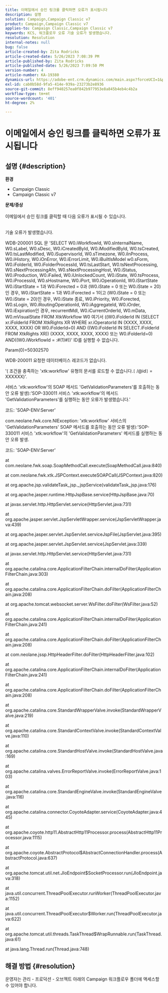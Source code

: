 ```yaml
---
title: 이메일에서 승인 링크를 클릭하면 오류가 표시됩니다
description: 설명
solution: Campaign,Campaign Classic v7
product: Campaign,Campaign Classic v7
applies-to: Campaign Classic,Campaign Classic v7
keywords: KCS, 워크플로우 오류 기술 오류가 발생했습니다.
resolution: Resolution
internal-notes: null
bug: false
article-created-by: Zita Rodricks
article-created-date: 5/26/2023 7:08:39 PM
article-published-by: Zita Rodricks
article-published-date: 5/26/2023 7:09:50 PM
version-number: 4
article-number: KA-19380
dynamics-url: https://adobe-ent.crm.dynamics.com/main.aspx?forceUCI=1&pagetype=entityrecord&etn=knowledgearticle&id=9520e7b5-f8fb-ed11-8849-6045bd0063aa
exl-id: cab0b58d-9fa5-414e-939a-23273b2e8936
source-git-commit: 8eff940257ea0f842b977953e8a845b4eb4c4b2a
workflow-type: tm+mt
source-wordcount: '401'
ht-degree: 2%

---
```


# 이메일에서 승인 링크를 클릭하면 오류가 표시됩니다

## 설명 {#description}

<b>환경</b>
- Campaign Classic
- Campaign Classic v7



<b>문제/증상</b><br><br>이메일에서 승인 링크를 클릭할 때 다음 오류가 표시될 수 있습니다.<br><br>


기술 오류가 발생했습니다.

WDB-200001 SQL 문 &#39;SELECT W0.iWorkflowId, W0.sInternalName, W0.sLabel, W0.sDesc, W0.iCreatedById, W0.iModifiedById, W0.tsCreated, W0.tsLastModified, W0.iSupervisorId, W0.sTimezone, W0.iInProcess, W0.iHistory, W0.iOnError, W0.iErrorLimit, W0.iBuiltIsModel w0.sForm, W0.iFolderId, W0.iFolderProcessId, W0.tsLastStart, W0.tsNextProcessing, W0.sNextProcessingAfn, W0.sNextProcessingHost, W0.iStatus, W0.iProduction, W0.iFailed, W0.iUnlockedCount, W0.iState, W0.tsProcess, W0.iProcessId, W0.sHostname, W0.iPort, W0.iOperationId, W0.iStartState W0.iStartState = 1과 W0.iForected = 0과 (W0.iState = 0 또는 W0.iState = 20)인 경우, W0.iStartState = 1과 W0.iForected = 1이고 (W0.iState = 0 또는 W0.iState = 20)인 경우, W0.iState 종료, W0.iPriority, W0.iForected, W0.sLogin, W0.iRoutingOperationId, W0.iAggregateId, W0.iOrder, W0.iExpiration인 경우, recurrentMdl, W0.iCurrentOrderId, W0.mData, W0.mVisualState FROM XtkWorkflow W0 여기서 ((W0.iFolderId IN (SELECT xr.iFolderId FROM XtkRights XR WHERE xr.iOperatorId IN (XXXX, XXXX, XXXX, XXXX) OR W0.iFolderId=0) AND ((W0.iFolderId IN SELECT.iFolderId FROM XtkRights XR)) (XXXX, XXXX, XXXX, XXXX) 또는 W0.iFolderId=0) AND((W0.iWorkflowId = :#(1)#))&#39; ID를 실행할 수 없습니다.

Param(0)=50302570



WDB-200011 요청한 데이터베이스 레코드가 없습니다.

&#39;( 조건을 충족하는 &#39;xtk:workflow&#39; 유형의 문서를 로드할 수 없습니다.`[` /@id`]`  = XXXXXX)&#39;.



서비스 &#39;xtk:workflow&#39;의 SOAP 메서드 &#39;GetValidationParameters&#39;를 호출하는 동안 오류 발생):&#39;SOP-330011 서비스 &#39;xtk:workflow&#39;의 메서드 &#39;GetValidationParameters&#39;를 실행하는 동안 오류가 발생했습니다.&#39;



코드: &#39;SOAP-ENV:Server&#39;

com.neolane.fwk.core.NlException: &#39;xtk:workflow&#39; 서비스의 &#39;GetValidationParameters&#39; SOAP 메서드를 호출하는 동안 오류 발생):&#39;SOP-330011 서비스 &#39;xtk:workflow&#39;의 &#39;GetValidationParameters&#39; 메서드를 실행하는 동안 오류 발생.

코드: &#39;SOAP-ENV:Server&#39;

at com.neolane.fwk.soap.SoapMethodCall.execute(SoapMethodCall.java:840)

at com.neolane.fwk.xtk.JSPContext.executeSOAPCall(JSPContext.java:820)

at org.apache.jsp.validateTask_jsp._jspService(validateTask_jsp.java:176)

at org.apache.jasper.runtime.HttpJspBase.service(HttpJspBase.java:70)

at javax.servlet.http.HttpServlet.service(HttpServlet.java:731)

at org.apache.jasper.servlet.JspServletWrapper.service(JspServletWrapper.java:439)

at org.apache.jasper.servlet.JspServlet.serviceJspFile(JspServlet.java:395)

at org.apache.jasper.servlet.JspServlet.service(JspServlet.java:339)

at javax.servlet.http.HttpServlet.service(HttpServlet.java:731)

at org.apache.catalina.core.ApplicationFilterChain.internalDoFilter(ApplicationFilterChain.java:303)

at org.apache.catalina.core.ApplicationFilterChain.doFilter(ApplicationFilterChain.java:208)

at org.apache.tomcat.websocket.server.WsFilter.doFilter(WsFilter.java:52)

at org.apache.catalina.core.ApplicationFilterChain.internalDoFilter(ApplicationFilterChain.java:241)

at org.apache.catalina.core.ApplicationFilterChain.doFilter(ApplicationFilterChain.java:208)

at com.neolane.jssp.HttpHeaderFilter.doFilter(HttpHeaderFilter.java:102)

at org.apache.catalina.core.ApplicationFilterChain.internalDoFilter(ApplicationFilterChain.java:241)

at org.apache.catalina.core.ApplicationFilterChain.doFilter(ApplicationFilterChain.java:208)

at org.apache.catalina.core.StandardWrapperValve.invoke(StandardWrapperValve.java:219)

at org.apache.catalina.core.StandardContextValve.invoke(StandardContextValve.java:110)

at org.apache.catalina.core.StandardHostValve.invoke(StandardHostValve.java:169)

at org.apache.catalina.valves.ErrorReportValve.invoke(ErrorReportValve.java:103)

at org.apache.catalina.core.StandardEngineValve.invoke(StandardEngineValve.java:116)

at org.apache.catalina.connector.CoyoteAdapter.service(CoyoteAdapter.java:445)

at org.apache.coyote.http11.AbstractHttp11Processor.process(AbstractHttp11Processor.java:1115)

at org.apache.coyote.AbstractProtocol$AbstractConnectionHandler.process(AbstractProtocol.java:637)

at org.apache.tomcat.util.net.JIoEndpoint$SocketProcessor.run(JIoEndpoint.java:318)

at java.util.concurrent.ThreadPoolExecutor.runWorker(ThreadPoolExecutor.java:1152)

at java.util.concurrent.ThreadPoolExecutor$Worker.run(ThreadPoolExecutor.java:622)

at org.apache.tomcat.util.threads.TaskThread$WrapRunnable.run(TaskThread.java:61)

at java.lang.Thread.run(Thread.java:748)


## 해결 방법 {#resolution}


운영자는 관리 - 프로덕션 - 오브젝트 아래의 Campaign 워크플로우 폴더에 액세스할 수 있어야 합니다.
